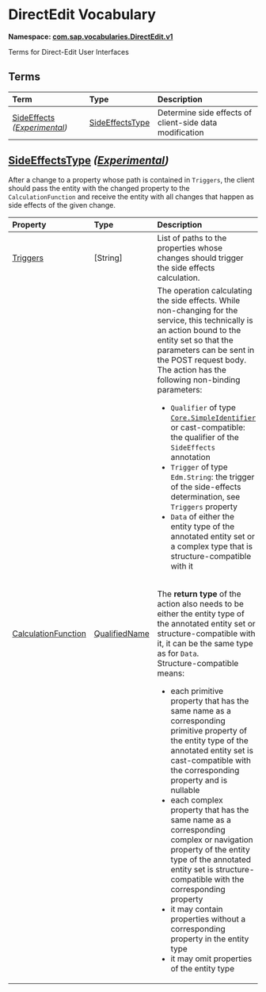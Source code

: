 # DirectEdit Vocabulary
**Namespace: [com.sap.vocabularies.DirectEdit.v1](DirectEdit.xml)**

Terms for Direct-Edit User Interfaces


## Terms

Term|Type|Description
:---|:---|:----------
[SideEffects](./DirectEdit.xml#L38:~:text=<Term%20Name="-,SideEffects,-") *([Experimental](Common.md#Experimental))*|[SideEffectsType](#SideEffectsType)|<a name="SideEffects"></a>Determine side effects of client-side data modification

<a name="SideEffectsType"></a>
## [SideEffectsType](./DirectEdit.xml#L43:~:text=<ComplexType%20Name="-,SideEffectsType,-") *([Experimental](Common.md#Experimental))*


After a change to a property whose path is contained in `Triggers`, the client should pass the entity with the changed property to the `CalculationFunction` and receive the entity with all changes that happen as side effects of the given change.

Property|Type|Description
:-------|:---|:----------
[Triggers](./DirectEdit.xml#L48:~:text=<ComplexType%20Name="-,SideEffectsType,-")|\[String\]|List of paths to the properties whose changes should trigger the side effects calculation.
[CalculationFunction](./DirectEdit.xml#L52:~:text=<ComplexType%20Name="-,SideEffectsType,-")|[QualifiedName](Common.md#QualifiedName)|The operation calculating the side effects. While non-changing for the service, this technically is an action bound to the entity set so that the parameters can be sent in the POST request body. The action has the following non-binding parameters: <ul><li>`Qualifier` of type [`Core.SimpleIdentifier`](https://github.com/oasis-tcs/odata-vocabularies/blob/main/vocabularies/Org.OData.Core.V1.md#SimpleIdentifier) or cast-compatible: the qualifier of the `SideEffects` annotation</li> <li>`Trigger` of type `Edm.String`: the trigger of the side-effects determination, see `Triggers` property</li> <li>`Data` of either the entity type of the annotated entity set or a complex type that is structure-compatible with it</li></ul><br/>The **return type** of the action also needs to be either the entity type of the annotated entity set or structure-compatible with it, it can be the same type as for `Data`.<br/>Structure-compatible means: <ul><li>each primitive property that has the same name as a corresponding primitive property of the entity type of the annotated entity set is cast-compatible with the corresponding property and is nullable</li> <li>each complex property that has the same name as a corresponding complex or navigation property of the entity type of the annotated entity set is structure-compatible with the corresponding property</li> <li>it may contain properties without a corresponding property in the entity type</li> <li>it may omit properties of the entity type</li></ul>
